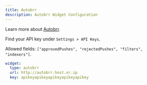 ```yaml
---
title: Autobrr
description: Autobrr Widget Configuration
---
```


Learn more about [Autobrr](https://github.com/autobrr/autobrr).

Find your API key under `Settings > API Keys`.

Allowed fields: `["approvedPushes", "rejectedPushes", "filters", "indexers"]`.

```yaml
widget:
  type: autobrr
  url: http://autobrr.host.or.ip
  key: apikeyapikeyapikeyapikeyapikey
```
